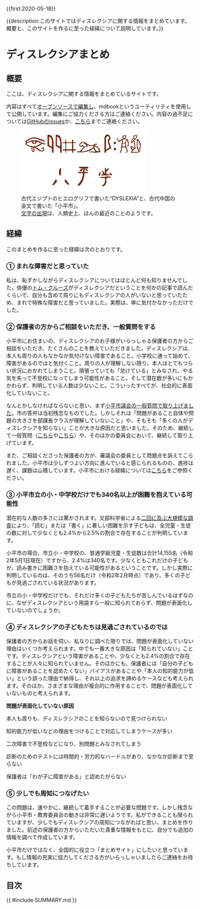 {{first:2020-05-18}}

{{description:このサイトではディスレクシアに関する情報をまとめています。概要と、このサイトを作るに至った経緯について説明しています。}}

# ディスレクシアまとめ


## 概要
ここは、ディスレクシアに関する情報をまとめているサイトです。

内容はすべて[オープンソースで編集し](https://github.com/yasutakeyohei/dyslexia)、mdbookというユーティリティを使用して公開しています。編集にご協力くださる方はご連絡ください。内容の過不足については[GitHubのissues](https://github.com/yasutakeyohei/dyslexia/issues)か、[こちら](https://yasutakeyohei.com/#contact)までご連絡ください。

<figure>
<img src="./images/hieroglyph-dyslexia.png" alt="ヒエログリフ" data-zoomable="" style="z-index:999">
<figcaption>古代エジプトのヒエログリフで書いた“DYSLEXIA”と、古代中国の金文で書いた「小平市」。<br><a href="https://ja.wikipedia.org/wiki/%E6%96%87%E5%AD%97%E3%81%AE%E6%AD%B4%E5%8F%B2">文字の出現</a>は、人類史上、ほんの最近のことのようです。
</figcaption>
</figure>

## 経緯
このまとめを作るに至った経緯は次のとおりです。

### ① まれな障害だと思っていた

私は、恥ずかしながらディスレクシアについてはほとんど何も知りませんでした。俳優の[トム・クルーズ](https://ja.wikipedia.org/wiki/%E3%83%88%E3%83%A0%E3%83%BB%E3%82%AF%E3%83%AB%E3%83%BC%E3%82%BA#%E4%BA%BA%E7%89%A9)がディスレクシアだということを何かの記事で読んだくらいで、自分も含めて周りにもディスレクシアの人がいないと思っていたため、まれで特殊な障害だと思っていました。実際は、単に気付かなかっただけでした。

### ② 保護者の方からご相談をいただき、一般質問をする
小平市にお住まいの、ディスレクシアのお子様がいらっしゃる保護者の方からご相談をいただき、たくさんのことを教えていただきました。ディスレクシアは、本人も周りの人もなかなか気付けない障害であること。小学校に通って始めて、障害があるのではと気付くこと。周りの人が理解しない限り、本人はとてもつらい状況におかれてしまうこと。頑張っていても「怠けている」とみなされ、やる気を失って不登校になってしまう可能性があること。そして潜在数が多いにもかかわらず、判明している人数は少ないこと。こういったすべてが、社会的に表面化していないこと。

なんとかしなければならないと思い、まず[小平市議会の一般質問で取り上げました](https://yasutakeyohei.com/books/yasutake/ippan/r2/3-gatu/1-dyslexia-kankyo.html)。市の答弁は当初残念なものでした。しかしそれは「問題があること自体や問題の大きさを部課長クラスが理解していないこと」や、そもそも「多くの人がディスレクシアを知らない」ことが大きな原因だと思いました。そのため、継続して一般質問（[こちら](https://yasutakeyohei.com/books/yasutake/ippan/r2/6-gatu/1-giga-school-dyslexia.html)や[こちら](https://yasutakeyohei.com/books/yasutake/ippan/r2/9-gatu/2-digital-kyoukasyo-isoge.html)）や、そのほかの委員会において、継続して取り上げています。

また、ご相談くださった保護者の方が、審議会の委員として問題点を訴えてこられました。小平市は少しずつよい方向に進んでいると感じられるものの、進捗は遅く、課題は山積しています。小平市における経緯については[こちら](./kodaira-shi.md)をご参照ください。

### ③ 小平市立の小・中学校だけでも340名以上が困難を抱えている可能性
潜在的な人数の多さには驚かされます。文部科学省による[二回に及ぶ大規模な調査](./potential-number/index.md)により、「読む」または「書く」に著しい困難を示す子どもは、全児童・生徒の数に対して少なくとも2.4%から2.5%の割合で存在することが判明しています。

小平市の場合、市立小・中学校の、普通学級児童・生徒数は合計14,155名（令和2年5月1日現在）ですから、2.4%は340名です。少なくともこれだけの子どもが、読み書きに困難さを抱えている可能性があるということです。しかし実際に判明しているのは、そのうち56名だけ（令和2年2月時点）であり、多くの子どもが見過ごされている状況があります。

市立の小・中学校だけでも、それだけ多くの子どもたちが苦しんでいるはずなのに、なぜディスレクシアという用語すら一般に知られておらず、問題が表面化していないのでしょうか。

### ④ ディスレクシアの子どもたちは見過ごされているのでは

保護者の方からお話を伺い、私なりに調べた限りでは、問題が表面化していない理由はいくつか考えられます。中でも一番大きな原因は「知られていない」ことです。ディスレクシアという障害があることや、少なくとも2.4%の割合で存在することが人々に知られていません。そのほかにも、保護者には「自分の子どもに障害があることを認めたくない」バイアスがあることや「本人の知的能力が低い」という誤った理由で納得し、それ以上の追求を諦めるケースなども考えられます。そのほか、さまざまな理由が複合的に作用することで、問題が表面化していないものと考えられます。

**問題が表面化していない原因**

<i class="fa fa-check" aria-hidden="true" style="color:#ff6347"></i> 本人も周りも、ディスレクシアのことを知らないので見つけられない

<i class="fa fa-check" aria-hidden="true" style="color:#ff6347"></i> 知的能力が低いなどの理由をつけることで対応してしまうケースが多い

<i class="fa fa-check" aria-hidden="true" style="color:#ff6347"></i> 二次障害で不登校などになり、別問題とみなされてしまう

<i class="fa fa-check" aria-hidden="true" style="color:#ff6347"></i> 診断のためのテストには時間的・労力的なハードルがあり、なかなか診断まで至らない

<i class="fa fa-check" aria-hidden="true" style="color:#ff6347"></i> 保護者は「わが子に障害がある」と認めたがらない

### ⑤ 少しでも周知につなげたい
この問題は、速やかに、継続して着手することが必要な問題です。しかし残念ながら小平市・教育委員会の動きは非常に遅いようです。私ができることも限られていますが、少しでもディスレクシアの周知につながればと思い、まとめを作りました。前述の保護者の方からいただいた貴重な情報をもとに、自分でも追加の情報を調べて作成しています。

小平市だけではなく、全国的に役立つ「まとめサイト」にしたいと思っています。もし情報の充実に協力してくださる方がいらっしゃいましたらご連絡をお待ちしています。

## 目次

<div class="mokuji">

{{ #include SUMMARY.md }}

</div>